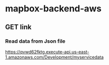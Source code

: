 # mapbox-backend-aws
## GET link 
### Read data from Json file

https://qvwd62fktg.execute-api.us-east-1.amazonaws.com/Development/myservicedata
